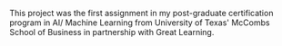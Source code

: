 This project was the first assignment in my post-graduate certification program in AI/ Machine Learning from University of Texas' McCombs School of Business in partnership with Great Learning. 
